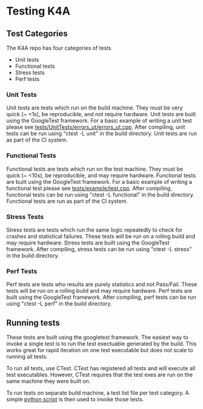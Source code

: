 # Testing K4A

## Test Categories

The K4A repo has four categories of tests

* Unit tests
* Functional tests
* Stress tests
* Perf tests

### Unit Tests

Unit tests are tests which run on the build machine. They must be very quick
(~ <1s), be reproducible, and not require hardware. Unit tests are built
using the GoogleTest framework. For a basic example of writing a unit test
please see
[tests/UnitTests/errors_ut/errors_ut.cpp](../tests/UnitTests/errors_ut/errors_ut.cpp).
After compiling, unit tests can be run using "ctest -L unit" in the build
directory. Unit tests are run as part of the CI system.

### Functional Tests

Functional tests are tests which run on the test machine. They must be quick
(~ <10s), be reproducible, and may require hardware. Functional tests are
built using the GoogleTest framework. For a basic example of writing a
functional test please see
[tests/example/test.cpp](../tests/example/test.cpp). After compiling,
functional tests can be run using "ctest -L functional" in the build
directory. Functional tests are run as part of the CI system.

### Stress Tests

Stress tests are tests which run the same logic repeatedly to check for
crashes and statistical failures. These tests will be run on a rolling build
and may require hardware. Stress tests are built using the GoogleTest
framework. After compiling, stress tests can be run using "ctest -L stress"
in the build directory.

### Perf Tests

Perf tests are tests who results are purely statistics and not Pass/Fail.
These tests will be run on a rolling build and may require hardware. Perf
tests are built using the GoogleTest framework. After compiling, perf tests
can be run using "ctest -L perf" in the build directory.

## Running tests

These tests are built using the googletest framework. The easiest way to
invoke a single test is to run the test exectuable generated by the build.
This works great for rapid iteration on one test executable but does not
scale to running all tests.

To run all tests, use CTest. CTest has registered all tests and will execute
all test executables. However, CTest requires that the test exes are run on
the same machine they were built on.

To run tests on separate build machine, a test list file per test category. A
simple [python script](../scripts/RunTestList.py) is then used to invoke
those tests.